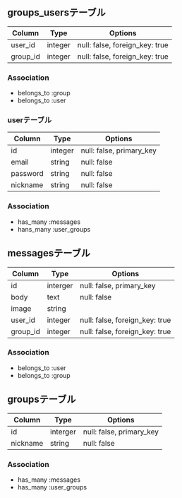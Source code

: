 ## groups_usersテーブル

|Column|Type|Options|
|------|----|-------|
|user_id|integer|null: false, foreign_key: true|
|group_id|integer|null: false, foreign_key: true|

### Association
- belongs_to :group
- belongs_to :user


### userテーブル

|Column|Type|Options|
|------|----|-------|
|id|integer|null: false, primary_key|
|email|string|null: false|
|password|string|null: false|
|nickname|string|null: false|

### Association
- has_many :messages
- hans_many :user_groups


## messagesテーブル
|Column|Type|Options|
|------|----|-------|
|id|interger|null: false, primary_key|
|body|text|null: false|
|image|string||
|user_id|integer|null: false, foreign_key: true|
|group_id|integer|null: false, foreign_key: true|

### Association
- belongs_to :user
- belongs_to :group


## groupsテーブル
|Column|Type|Options|
|------|----|-------|
|id|interger|null: false, primary_key|
|nickname|string|null: false|

### Association
- has_many :messages
- has_many :user_groups
